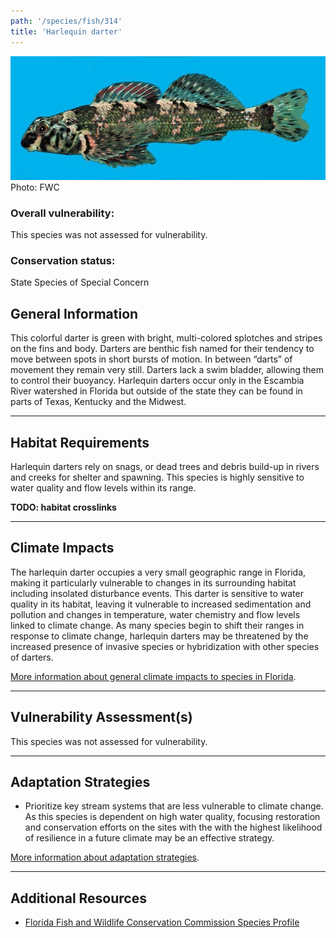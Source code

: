```yaml
---
path: '/species/fish/314'
title: 'Harlequin darter'
---
```


<content-header icon="freshwater_fish" title="Harlequin darter" subtitle="Etheostoma histrio">
</content-header>

<div id="TopSection">

<div class="header-photo"><img src="314.jpg" alt="Photo for 314"/>
<figcaption>Photo: FWC</figcaption></div>

<div>

### Overall vulnerability:

This species was not assessed for vulnerability.



### Conservation status:

State Species of Special Concern

</div>
</div>

## General Information

This colorful darter is green with bright, multi-colored splotches and stripes on the fins and body.  Darters are benthic fish named for their tendency to move between spots in short bursts of motion.  In between “darts” of movement they remain very still.  Darters lack a swim bladder, allowing them to control their buoyancy.  Harlequin darters occur only in the Escambia River watershed in Florida but outside of the state they can be found in parts of Texas, Kentucky and the Midwest.

<hr />

## Habitat Requirements

Harlequin darters rely on snags, or dead trees and debris build-up in rivers and creeks for shelter and spawning.  This species is highly sensitive to water quality and flow levels within its range.

**TODO: habitat crosslinks**

<hr />

## Climate Impacts

The harlequin darter occupies a very small geographic range in Florida, making it particularly vulnerable to changes in its surrounding habitat including insolated disturbance events. This darter is sensitive to water quality in its habitat, leaving it vulnerable to increased sedimentation and pollution and changes in temperature, water chemistry and flow levels linked to climate change.  As many species begin to shift their ranges in response to climate change, harlequin darters may be threatened by the increased presence of invasive species or hybridization with other species of darters.

[More information about general climate impacts to species in Florida](/impacts/species).



<hr />

## Vulnerability Assessment(s)

This species was not assessed for vulnerability.

<hr />

## Adaptation Strategies

- Prioritize key stream systems that are less vulnerable to climate change.   As this species is dependent on high water quality, focusing restoration and conservation efforts on the sites with the with the highest likelihood of resilience in a future climate may be an effective strategy.

[More information about adaptation strategies](/strategies).

<hr />


## Additional Resources

- [Florida Fish and Wildlife Conservation Commission Species Profile](https://myfwc.com/wildlifehabitats/profiles/freshwater/harlequin-darter/)
